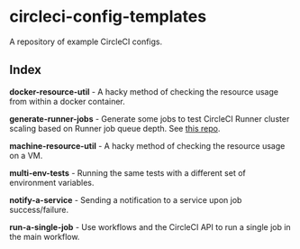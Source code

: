 # circleci-config-templates

A repository of example CircleCI configs.

## Index

**docker-resource-util** - A hacky method of checking the resource usage from within a docker container.

**generate-runner-jobs** - Generate some jobs to test CircleCI Runner cluster scaling based on Runner job queue depth. See [this repo](https://github.com/jtreutel/circleci-runner-terraform).

**machine-resource-util** - A hacky method of checking the resource usage on a VM.

**multi-env-tests** - Running the same tests with a different set of environment variables.

**notify-a-service** - Sending a notification to a service upon job success/failure.

**run-a-single-job** - Use workflows and the CircleCI API to run a single job in the main workflow.